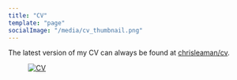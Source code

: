```yaml
---
title: "CV"
template: "page"
socialImage: "/media/cv_thumbnail.png"
---
```


The latest version of my CV can always be found at [chrisleaman/cv](https://github.com/chrisleaman/cv).

<figure >
    <a href="https://github.com/chrisleaman/cv">
        <img src="/media/cv_thumbnail.png" alt="CV">
    </a>
</figure>
